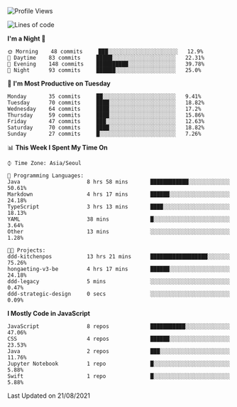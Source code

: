 <!--START_SECTION:waka-->
![Profile Views](http://img.shields.io/badge/Profile%20Views-4-blue)

![Lines of code](https://img.shields.io/badge/From%20Hello%20World%20I%27ve%20Written-92525%20lines%20of%20code-blue)

**I'm a Night 🦉** 

```text
🌞 Morning    48 commits     ███░░░░░░░░░░░░░░░░░░░░░░   12.9% 
🌆 Daytime    83 commits     █████░░░░░░░░░░░░░░░░░░░░   22.31% 
🌃 Evening    148 commits    ██████████░░░░░░░░░░░░░░░   39.78% 
🌙 Night      93 commits     ██████░░░░░░░░░░░░░░░░░░░   25.0%

```
📅 **I'm Most Productive on Tuesday** 

```text
Monday       35 commits     ██░░░░░░░░░░░░░░░░░░░░░░░   9.41% 
Tuesday      70 commits     ████░░░░░░░░░░░░░░░░░░░░░   18.82% 
Wednesday    64 commits     ████░░░░░░░░░░░░░░░░░░░░░   17.2% 
Thursday     59 commits     ████░░░░░░░░░░░░░░░░░░░░░   15.86% 
Friday       47 commits     ███░░░░░░░░░░░░░░░░░░░░░░   12.63% 
Saturday     70 commits     ████░░░░░░░░░░░░░░░░░░░░░   18.82% 
Sunday       27 commits     █░░░░░░░░░░░░░░░░░░░░░░░░   7.26%

```


📊 **This Week I Spent My Time On** 

```text
⌚︎ Time Zone: Asia/Seoul

💬 Programming Languages: 
Java                     8 hrs 58 mins       ████████████░░░░░░░░░░░░░   50.61% 
Markdown                 4 hrs 17 mins       ██████░░░░░░░░░░░░░░░░░░░   24.18% 
TypeScript               3 hrs 13 mins       ████░░░░░░░░░░░░░░░░░░░░░   18.13% 
YAML                     38 mins             █░░░░░░░░░░░░░░░░░░░░░░░░   3.64% 
Other                    13 mins             ░░░░░░░░░░░░░░░░░░░░░░░░░   1.28%

🐱‍💻 Projects: 
ddd-kitchenpos           13 hrs 21 mins      ██████████████████░░░░░░░   75.26% 
hongaeting-v3-be         4 hrs 17 mins       ██████░░░░░░░░░░░░░░░░░░░   24.18% 
ddd-legacy               5 mins              ░░░░░░░░░░░░░░░░░░░░░░░░░   0.47% 
ddd-strategic-design     0 secs              ░░░░░░░░░░░░░░░░░░░░░░░░░   0.09%

```

**I Mostly Code in JavaScript** 

```text
JavaScript               8 repos             ███████████░░░░░░░░░░░░░░   47.06% 
CSS                      4 repos             ██████░░░░░░░░░░░░░░░░░░░   23.53% 
Java                     2 repos             ███░░░░░░░░░░░░░░░░░░░░░░   11.76% 
Jupyter Notebook         1 repo              █░░░░░░░░░░░░░░░░░░░░░░░░   5.88% 
Swift                    1 repo              █░░░░░░░░░░░░░░░░░░░░░░░░   5.88%

```



 Last Updated on 21/08/2021
<!--END_SECTION:waka-->
